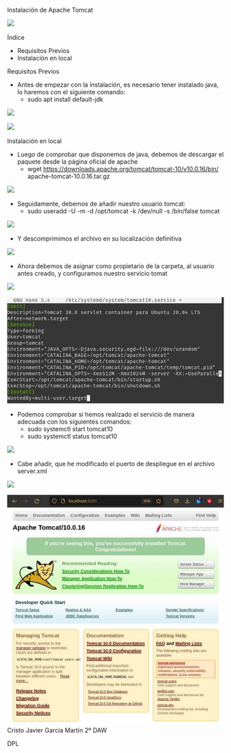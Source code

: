 ﻿Instalación de Apache Tomcat

![](Aspose.Words.942763fb-a2d7-47c1-aa7b-8562071203b1.001.png)

Índice

- Requisitos Previos
- Instalación en local

Requisitos Previos

- Antes de empezar con la instalación, es necesario tener instalado java, lo haremos con el siguiente comando:
  - sudo apt install default-jdk

![](Aspose.Words.942763fb-a2d7-47c1-aa7b-8562071203b1.002.png)

![](Aspose.Words.942763fb-a2d7-47c1-aa7b-8562071203b1.003.png)

Instalación en local

- Luego de comprobar que disponemos de java, debemos de descargar el paquete desde la página oficial de apache
  - wget https://downloads.apache.org/tomcat/tomcat-10/v10.0.16/bin/ apache-tomcat-10.0.16.tar.gz

![](Aspose.Words.942763fb-a2d7-47c1-aa7b-8562071203b1.004.png)

- Seguidamente, debemos de añadir nuestro usuario tomcat:
  - sudo useradd -U -m -d /opt/tomcat -k /dev/null -s /bin/false tomcat

![](Aspose.Words.942763fb-a2d7-47c1-aa7b-8562071203b1.005.png)

- Y descomprimimos el archivo en su localización definitiva

![](Aspose.Words.942763fb-a2d7-47c1-aa7b-8562071203b1.006.png)

- Ahora debemos de asignar como propietario de la carpeta, al usuario antes creado, y configuramos nuestro servicio tomat

![](Aspose.Words.942763fb-a2d7-47c1-aa7b-8562071203b1.007.png)

![](Aspose.Words.942763fb-a2d7-47c1-aa7b-8562071203b1.008.jpeg)

- Podemos comprobar si hemos realizado el servicio de manera adecuada con los siguientes comandos:
  - sudo systemctl start tomcat10
  - sudo systemctl status tomcat10

![](Aspose.Words.942763fb-a2d7-47c1-aa7b-8562071203b1.009.png)

- Cabe añadir, que he modificado el puerto de despliegue en el archivo server.xml

![](Aspose.Words.942763fb-a2d7-47c1-aa7b-8562071203b1.010.png)

![](Aspose.Words.942763fb-a2d7-47c1-aa7b-8562071203b1.011.jpeg)
Cristo Javier García Martín 2º DAW

DPL
